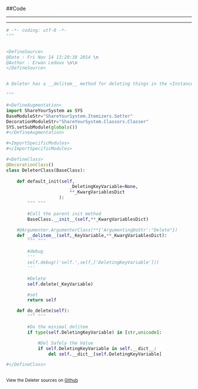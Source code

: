 
<!--
FrozenIsBool False
-->

##Code

----

<ClassDocStr>

----

```python
# -*- coding: utf-8 -*-
"""


<DefineSource>
@Date : Fri Nov 14 13:20:38 2014 \n
@Author : Erwan Ledoux \n\n
</DefineSource>


A Deleter has a __delitem__ method for deleting things in the <InstanceVariable>.__dict__

"""

#<DefineAugmentation>
import ShareYourSystem as SYS
BaseModuleStr="ShareYourSystem.Itemizers.Setter"
DecorationModuleStr="ShareYourSystem.Classors.Classer"
SYS.setSubModule(globals())
#</DefineAugmentation>

#<ImportSpecificModules>
#</ImportSpecificModules>

#<DefineClass>
@DecorationClass()
class DeleterClass(BaseClass):
		
	def default_init(self,
						_DeletingKeyVariable=None,
						**_KwargVariablesDict
					):
		""" """		

		#Call the parent init method
		BaseClass.__init__(self,**_KwargVariablesDict)

	#@Argumenter.ArgumenterClass(**{'ArgumentingDoStr':"Delete"})
	def __delitem__(self,_KeyVariable,**_KwargVariablesDict):
		""" """

		#debug
		'''
		self.debug(('self.',self,['DeletingKeyVariable']))
		'''

		#Delete
		self.delete(_KeyVariable)

		#set
		return self

	def do_delete(self):
		""" """

		#Do the minimal delitem
		if type(self.DeletingKeyVariable) in [str,unicode]:

			#Del Safely the Value
			if self.DeletingKeyVariable in self.__dict__:
				del self.__dict__[self.DeletingKeyVariable]

#</DefineClass>



```

<small>
View the Deleter sources on <a href="https://github.com/Ledoux/ShareYourSystem/tree/master/Pythonlogy/ShareYourSystem/Itemizers/Deleter" target="_blank">Github</a>
</small>

